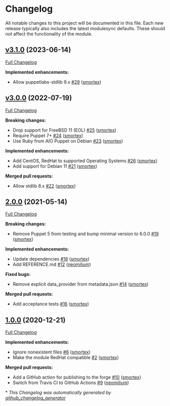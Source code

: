 # Changelog

All notable changes to this project will be documented in this file.
Each new release typically also includes the latest modulesync defaults.
These should not affect the functionality of the module.

## [v3.1.0](https://github.com/opus-codium/puppet-certificate_checker/tree/v3.1.0) (2023-06-14)

[Full Changelog](https://github.com/opus-codium/puppet-certificate_checker/compare/v3.0.0...v3.1.0)

**Implemented enhancements:**

- Allow puppetlabs-stdlib 9.x [\#29](https://github.com/opus-codium/puppet-certificate_checker/pull/29) ([smortex](https://github.com/smortex))

## [v3.0.0](https://github.com/opus-codium/puppet-certificate_checker/tree/v3.0.0) (2022-07-19)

[Full Changelog](https://github.com/opus-codium/puppet-certificate_checker/compare/2.0.0...v3.0.0)

**Breaking changes:**

- Drop support for FreeBSD 11 \(EOL\) [\#25](https://github.com/opus-codium/puppet-certificate_checker/pull/25) ([smortex](https://github.com/smortex))
- Require Puppet 7+ [\#24](https://github.com/opus-codium/puppet-certificate_checker/pull/24) ([smortex](https://github.com/smortex))
- Use Ruby from AIO Puppet on Debian [\#23](https://github.com/opus-codium/puppet-certificate_checker/pull/23) ([smortex](https://github.com/smortex))

**Implemented enhancements:**

- Add CentOS, RedHat to supported Operating Systems [\#26](https://github.com/opus-codium/puppet-certificate_checker/pull/26) ([smortex](https://github.com/smortex))
- Add support for Debian 11 [\#21](https://github.com/opus-codium/puppet-certificate_checker/pull/21) ([smortex](https://github.com/smortex))

**Merged pull requests:**

- Allow stdlib 8.x [\#22](https://github.com/opus-codium/puppet-certificate_checker/pull/22) ([smortex](https://github.com/smortex))

## [2.0.0](https://github.com/opus-codium/puppet-certificate_checker/tree/2.0.0) (2021-05-14)

[Full Changelog](https://github.com/opus-codium/puppet-certificate_checker/compare/1.0.0...2.0.0)

**Breaking changes:**

- Remove Puppet 5 from testing and bump minimal version to 6.0.0 [\#19](https://github.com/opus-codium/puppet-certificate_checker/pull/19) ([smortex](https://github.com/smortex))

**Implemented enhancements:**

- Update dependencies [\#18](https://github.com/opus-codium/puppet-certificate_checker/pull/18) ([smortex](https://github.com/smortex))
- Add REFERENCE.md [\#12](https://github.com/opus-codium/puppet-certificate_checker/pull/12) ([neomilium](https://github.com/neomilium))

**Fixed bugs:**

- Remove explicit data\_provider from metadata.json [\#14](https://github.com/opus-codium/puppet-certificate_checker/pull/14) ([smortex](https://github.com/smortex))

**Merged pull requests:**

- Add acceptance tests [\#16](https://github.com/opus-codium/puppet-certificate_checker/pull/16) ([smortex](https://github.com/smortex))

## [1.0.0](https://github.com/opus-codium/puppet-certificate_checker/tree/1.0.0) (2020-12-21)

[Full Changelog](https://github.com/opus-codium/puppet-certificate_checker/compare/8ae8f8cedbaf77e1a99098ae078626400c4171bc...1.0.0)

**Implemented enhancements:**

- Ignore nonexistent files [\#6](https://github.com/opus-codium/puppet-certificate_checker/pull/6) ([smortex](https://github.com/smortex))
- Make the module RedHat compatible [\#2](https://github.com/opus-codium/puppet-certificate_checker/pull/2) ([smortex](https://github.com/smortex))

**Merged pull requests:**

- Add a GitHub action for publishing to the forge [\#10](https://github.com/opus-codium/puppet-certificate_checker/pull/10) ([smortex](https://github.com/smortex))
- Switch from Travis CI to GitHub Actions [\#9](https://github.com/opus-codium/puppet-certificate_checker/pull/9) ([neomilium](https://github.com/neomilium))



\* *This Changelog was automatically generated by [github_changelog_generator](https://github.com/github-changelog-generator/github-changelog-generator)*
